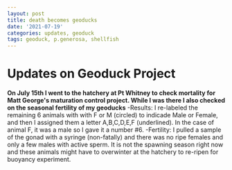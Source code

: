 ```yaml
---
layout: post
title: death becomes geoducks
date: '2021-07-19'
categories: updates, geoduck
tags: geoduck, p.generosa, shellfish
---
```


# Updates on Geoduck Project
**On July 15th I went to the hatchery at Pt Whitney to check mortality for Matt George's maturation control project. While I was there I also checked on the seasonal fertility of my geoducks**
-Results: I re-labeled the remaining 6 animals with with F or M (circled) to indicade Male or Female, and then I assigned them a letter A,B,C,D,E,F (underlined). In the case of animal F, it was a male so I gave it a number #6.
-Fertility: I pulled a sample of the gonad with a syringe (non-fatally) and there was no ripe females and only a few males with active sperm. It is not the spawning season right now and these animals might have to overwinter at the hatchery to re-ripen for buoyancy experiment. 
